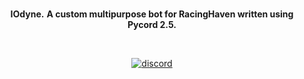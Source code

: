 <div align='center'>
    <br />
    </p>
    <p align='center'>
      <b>IOdyne.</b>
        </b></b>
      <b>A custom multipurpose bot for RacingHaven written using Pycord 2.5.</b>
    </p>
    <br />
    <p>
        <a href="https://discord.gg/racinghaven"><img src="https://img.shields.io/discord/1077859376414593124?color=5865F2&logo=discord&logoColor=white" alt="discord"> </a>
    </p>
</div>
